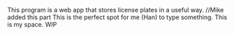 This program is a web app that stores license plates in a useful way. //Mike added this part
This is the perfect spot for me (Han) to type something. This is my space. 
WIP
